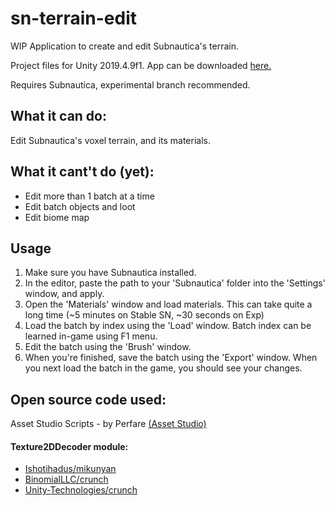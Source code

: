 # sn-terrain-edit
WIP Application to create and edit Subnautica's terrain.

Project files for Unity 2019.4.9f1.
App can be downloaded [here.](https://www.nexusmods.com/subnautica/mods/728?tab=files)

Requires Subnautica, experimental branch recommended.

## What it can do:
Edit Subnautica's voxel terrain, and its materials.

## What it cant't do (yet):
- Edit more than 1 batch at a time
- Edit batch objects and loot
- Edit biome map

## Usage
1. Make sure you have Subnautica installed.
2. In the editor, paste the path to your 'Subnautica' folder into the 'Settings' window, and apply.
3. Open the 'Materials' window and load materials. This can take quite a long time (~5 minutes on Stable SN, ~30 seconds on Exp)
4. Load the batch by index using the 'Load' window. Batch index can be learned in-game using F1 menu.
5. Edit the batch using the 'Brush' window.
6. When you're finished, save the batch using the 'Export' window.
When you next load the batch in the game, you should see your changes.

## Open source code used:
Asset Studio Scripts - by Perfare [(Asset Studio)](https://github.com/Perfare/AssetStudio/tree/master/AssetStudio)

#### Texture2DDecoder module:
- [Ishotihadus/mikunyan](https://github.com/Ishotihadus/mikunyan)
- [BinomialLLC/crunch](https://github.com/BinomialLLC/crunch)
- [Unity-Technologies/crunch](https://github.com/Unity-Technologies/crunch/tree/unity)

